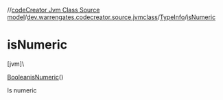 //[codeCreator Jvm Class Source model](../../../index.md)/[dev.warrengates.codecreator.source.jvmclass](../index.md)/[TypeInfo](index.md)/[isNumeric](is-numeric.md)

# isNumeric

[jvm]\

[Boolean](https://docs.oracle.com/javase/8/docs/api/java/lang/Boolean.html)[isNumeric](is-numeric.md)()

Is numeric
